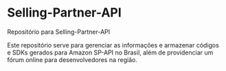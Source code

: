 # Selling-Partner-API
Repositório para Selling-Partner-API


Este repositório serve para gerenciar as informações e armazenar códigos e SDKs gerados para Amazon SP-API no Brasil, além de providenciar um fórum online para desenvolvedores na região.
